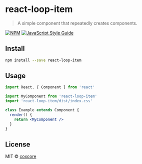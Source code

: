 # react-loop-item

> A simple component that repeatedly creates components.

[![NPM](https://img.shields.io/npm/v/react-loop-item.svg)](https://www.npmjs.com/package/react-loop-item) [![JavaScript Style Guide](https://img.shields.io/badge/code_style-standard-brightgreen.svg)](https://standardjs.com)

## Install

```bash
npm install --save react-loop-item
```

## Usage

```jsx
import React, { Component } from 'react'

import MyComponent from 'react-loop-item'
import 'react-loop-item/dist/index.css'

class Example extends Component {
  render() {
    return <MyComponent />
  }
}
```

## License

MIT © [coxcore](https://github.com/coxcore)
